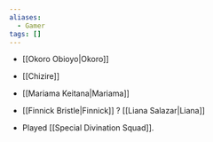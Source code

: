 ```yaml
---
aliases:
  - Gamer
tags: []
---
```


* [[Okoro Obioyo|Okoro]]
* [[Chizire]]
* [[Mariama Keitana|Mariama]]
* [[Finnick Bristle|Finnick]]
? [[Liana Salazar|Liana]]

* Played [[Special Divination Squad]]. 
